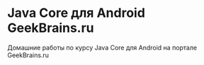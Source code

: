 # Java Core для Android GeekBrains.ru
Домашние работы по курсу Java Core для Android на портале GeekBrains.ru
